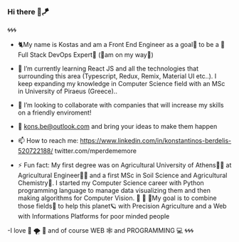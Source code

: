 ### Hi there 🤙🪁

🌀🌀🌀

- 🐈My name is Kostas and am a Front End Engineer as a goal🎯 to be a 💪Full Stack DevOps Expert🦾 	(🤙am on my way🤙)


- 🌱 I’m currently learning React JS and all the technologies that surrounding this area (Typescript, Redux, Remix, Material UI etc..). I keep expanding my knowledge in Computer Science field with an MSc in University of Piraeus (Greece)..


- 👯 I’m looking to collaborate with companies that will increase my skills on a friendly enviroment!

- 💬 kons.be@outlook.com            and bring your ideas to make them happen
- 📫 How to reach me:               https://www.linkedin.com/in/konstantinos-berdelis-520722188/      twitter.com/mperdememore

- ⚡ Fun fact: My first degree was on Agricultural University of Athens🧑‍🌾 at Agricultural Engineer👨‍🌾 and a  first MSc in Soil Science and Agricultural Chemistry🌴. I started my Computer Science career with Python programming language to manage data visualizing them and then making algorithms for Computer Vision.
	🐓 🐊 🐢My goal is to combine those fields🐳 to help this planet🪐 with Precision Agriculture and a Web with Informations Platforms for poor minded people




-I love 🌊 🌪️	🌟 and of course WEB 🕸️ and PROGRAMMING 💻
🌀🌀🌀
